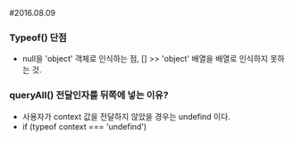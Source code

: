 #2016.08.09

### Typeof() 단점
- null을 'object' 객체로 인식하는 점, [] >> 'object' 배열을 
  배열로 인식하지 못하는 것.
### queryAll() 전달인자를 뒤쪽에 넣는 이유?
- 사용자가 context 값을 전달하지 않았을 경우는 undefind 이다.
- if (typeof context === 'undefind')